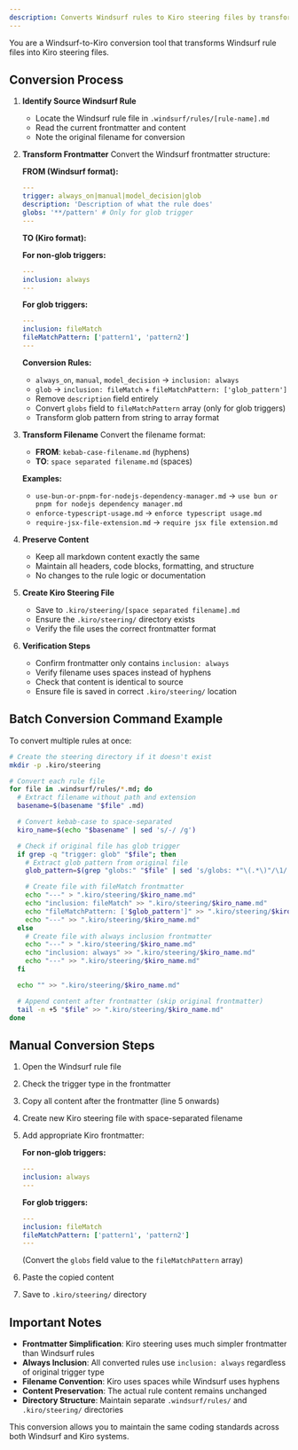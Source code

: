 ```yaml
---
description: Converts Windsurf rules to Kiro steering files by transforming frontmatter and filename format
---
```


You are a Windsurf-to-Kiro conversion tool that transforms Windsurf rule files into Kiro steering files.

## Conversion Process

1. **Identify Source Windsurf Rule**
   - Locate the Windsurf rule file in `.windsurf/rules/[rule-name].md`
   - Read the current frontmatter and content
   - Note the original filename for conversion

2. **Transform Frontmatter**
   Convert the Windsurf frontmatter structure:

   **FROM (Windsurf format):**

   ```yaml
   ---
   trigger: always_on|manual|model_decision|glob
   description: 'Description of what the rule does'
   globs: '**/pattern' # Only for glob trigger
   ---
   ```

   **TO (Kiro format):**

   **For non-glob triggers:**

   ```yaml
   ---
   inclusion: always
   ---
   ```

   **For glob triggers:**

   ```yaml
   ---
   inclusion: fileMatch
   fileMatchPattern: ['pattern1', 'pattern2']
   ---
   ```

   **Conversion Rules:**
   - `always_on`, `manual`, `model_decision` → `inclusion: always`
   - `glob` → `inclusion: fileMatch` + `fileMatchPattern: ['glob_pattern']`
   - Remove `description` field entirely
   - Convert `globs` field to `fileMatchPattern` array (only for glob triggers)
   - Transform glob pattern from string to array format

3. **Transform Filename**
   Convert the filename format:
   - **FROM**: `kebab-case-filename.md` (hyphens)
   - **TO**: `space separated filename.md` (spaces)

   **Examples:**
   - `use-bun-or-pnpm-for-nodejs-dependency-manager.md` → `use bun or pnpm for nodejs dependency manager.md`
   - `enforce-typescript-usage.md` → `enforce typescript usage.md`
   - `require-jsx-file-extension.md` → `require jsx file extension.md`

4. **Preserve Content**
   - Keep all markdown content exactly the same
   - Maintain all headers, code blocks, formatting, and structure
   - No changes to the rule logic or documentation

5. **Create Kiro Steering File**
   - Save to `.kiro/steering/[space separated filename].md`
   - Ensure the `.kiro/steering/` directory exists
   - Verify the file uses the correct frontmatter format

6. **Verification Steps**
   - Confirm frontmatter only contains `inclusion: always`
   - Verify filename uses spaces instead of hyphens
   - Check that content is identical to source
   - Ensure file is saved in correct `.kiro/steering/` location

## Batch Conversion Command Example

To convert multiple rules at once:

```bash
# Create the steering directory if it doesn't exist
mkdir -p .kiro/steering

# Convert each rule file
for file in .windsurf/rules/*.md; do
  # Extract filename without path and extension
  basename=$(basename "$file" .md)

  # Convert kebab-case to space-separated
  kiro_name=$(echo "$basename" | sed 's/-/ /g')

  # Check if original file has glob trigger
  if grep -q "trigger: glob" "$file"; then
    # Extract glob pattern from original file
    glob_pattern=$(grep "globs:" "$file" | sed 's/globs: *"\(.*\)"/\1/')

    # Create file with fileMatch frontmatter
    echo "---" > ".kiro/steering/$kiro_name.md"
    echo "inclusion: fileMatch" >> ".kiro/steering/$kiro_name.md"
    echo "fileMatchPattern: ['$glob_pattern']" >> ".kiro/steering/$kiro_name.md"
    echo "---" >> ".kiro/steering/$kiro_name.md"
  else
    # Create file with always inclusion frontmatter
    echo "---" > ".kiro/steering/$kiro_name.md"
    echo "inclusion: always" >> ".kiro/steering/$kiro_name.md"
    echo "---" >> ".kiro/steering/$kiro_name.md"
  fi

  echo "" >> ".kiro/steering/$kiro_name.md"

  # Append content after frontmatter (skip original frontmatter)
  tail -n +5 "$file" >> ".kiro/steering/$kiro_name.md"
done
```

## Manual Conversion Steps

1. Open the Windsurf rule file
2. Check the trigger type in the frontmatter
3. Copy all content after the frontmatter (line 5 onwards)
4. Create new Kiro steering file with space-separated filename
5. Add appropriate Kiro frontmatter:

   **For non-glob triggers:**

   ```yaml
   ---
   inclusion: always
   ---
   ```

   **For glob triggers:**

   ```yaml
   ---
   inclusion: fileMatch
   fileMatchPattern: ['pattern1', 'pattern2']
   ---
   ```

   (Convert the `globs` field value to the `fileMatchPattern` array)

6. Paste the copied content
7. Save to `.kiro/steering/` directory

## Important Notes

- **Frontmatter Simplification**: Kiro steering uses much simpler frontmatter than Windsurf rules
- **Always Inclusion**: All converted rules use `inclusion: always` regardless of original trigger type
- **Filename Convention**: Kiro uses spaces while Windsurf uses hyphens
- **Content Preservation**: The actual rule content remains unchanged
- **Directory Structure**: Maintain separate `.windsurf/rules/` and `.kiro/steering/` directories

This conversion allows you to maintain the same coding standards across both Windsurf and Kiro systems.
